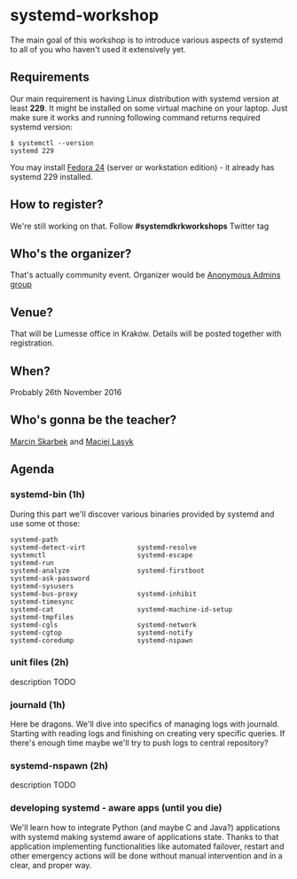 # systemd-workshop

The main goal of this workshop is to introduce various aspects of systemd to
all of you who haven't used it extensively yet.

## Requirements

Our main requirement is having Linux distribution with systemd version at least
**229**. It might be installed on some virtual machine on your laptop. Just
make sure it works and running following command returns required systemd
version:

```
$ systemctl --version
systemd 229
```

You may install [Fedora 24](https://getfedora.org/) (server or workstation
edition) - it already has systemd 229 installed.

## How to register?

We're still working on that. Follow **#systemdkrkworkshops** Twitter tag

## Who's the organizer?

That's actually community event. Organizer would be [Anonymous Admins
group](https://www.meetup.com/AnonimowiAdmini/)

## Venue?

That will be Lumesse office in Kraków. Details will be posted together with
registration.

## When?

Probably 26th November 2016

## Who's gonna be the teacher?

[Marcin Skarbek](https://www.linkedin.com/in/marcinskarbek) and [Maciej Lasyk](https://www.linkedin.com/in/maciej-lasyk-04819942)

## Agenda

### systemd-bin (1h)

During this part we'll discover various binaries provided by systemd and use
some ot those:

```
systemd-path                  
systemd-detect-virt             systemd-resolve               
systemctl                       systemd-escape                  systemd-run                   
systemd-analyze                 systemd-firstboot
systemd-ask-password
systemd-sysusers              
systemd-bus-proxy               systemd-inhibit
systemd-timesync              
systemd-cat                     systemd-machine-id-setup
systemd-tmpfiles              
systemd-cgls                    systemd-network
systemd-cgtop                   systemd-notify                                                
systemd-coredump                systemd-nspawn                                                
```

### unit files (2h)

description TODO

### journald (1h)

Here be dragons. We'll dive into specifics of managing logs with journald.
Starting with reading logs and finishing on creating very specific queries. If
there's enough time maybe we'll try to push logs to central repository?

### systemd-nspawn (2h)

description TODO

### developing systemd - aware apps (until you die)

We'll learn how to integrate Python (and maybe C and Java?) applications with 
systemd making systemd aware of applications state. Thanks to that application 
implementing functionalities like automated failover, restart and other
emergency actions will be done without manual intervention and in a clear, and
proper way.
